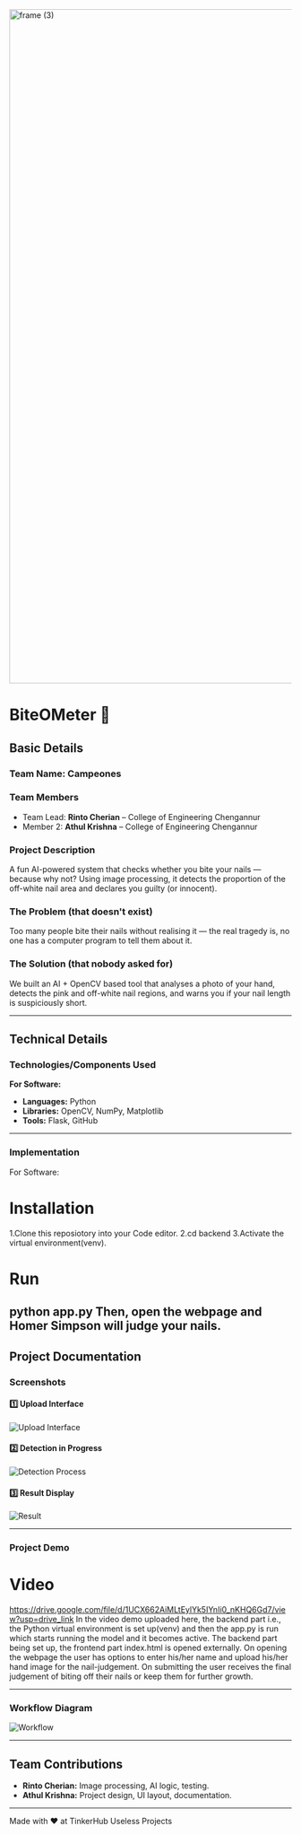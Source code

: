 <img width="3188" height="1202" alt="frame (3)" src="https://github.com/rinto-Cherian24/BiteOMeter/blob/main/Nail-Biter/images/useless123.png" />

# BiteOMeter 🎯

## Basic Details
### Team Name: **Campeones**

### Team Members
- Team Lead: **Rinto Cherian** – College of Engineering Chengannur
- Member 2: **Athul Krishna** – College of Engineering Chengannur

### Project Description
A fun AI-powered system that checks whether you bite your nails — because why not? Using image processing, it detects the proportion of the off-white nail area and declares you guilty (or innocent).

### The Problem (that doesn't exist)
Too many people bite their nails without realising it — the real tragedy is, no one has a computer program to tell them about it.

### The Solution (that nobody asked for)
We built an AI + OpenCV based tool that analyses a photo of your hand, detects the pink and off-white nail regions, and warns you if your nail length is suspiciously short.

---

## Technical Details
### Technologies/Components Used

**For Software:**
- **Languages:** Python  
- **Libraries:** OpenCV, NumPy, Matplotlib  
- **Tools:** Flask, GitHub  

---

### Implementation
For Software:
# Installation
1.Clone this reposiotory into your Code editor.
2.cd backend
3.Activate the virtual environment(venv).

# Run
python app.py
Then, open the webpage and Homer Simpson will judge your nails.
---

## Project Documentation

### Screenshots

#### 1️⃣ Upload Interface
![Upload Interface](https://github.com/rinto-Cherian24/BiteOMeter/blob/main/Nail-Biter/images/Screenshot%202025-08-09%20060615.png)

#### 2️⃣ Detection in Progress
![Detection Process](https://github.com/rinto-Cherian24/BiteOMeter/blob/main/Nail-Biter/images/Screenshot%202025-08-09%20061424.png)

#### 3️⃣ Result Display
![Result](https://github.com/rinto-Cherian24/BiteOMeter/blob/main/Nail-Biter/images/Screenshot%202025-08-09%20061345.png)

---
### Project Demo
# Video
https://drive.google.com/file/d/1UCX662AiMLtEylYk5IYnIi0_nKHQ6Gd7/view?usp=drive_link
In the video demo uploaded here, the backend part i.e., the Python virtual environment is set up(venv) and then the app.py is run which starts running the model and it becomes active. The backend part being set up, the frontend part index.html is opened externally. On opening the webpage the user has options to enter his/her name and upload his/her hand image for the nail-judgement. On submitting the user receives the final judgement of biting off their nails or keep them for further growth.

---

### Workflow Diagram
![Workflow](https://github.com/rinto-Cherian24/BiteOMeter/blob/main/Nail-Biter/images/workflow.png)

---

## Team Contributions
- **Rinto Cherian:** Image processing, AI logic, testing.  
- **Athul Krishna:** Project design, UI layout, documentation.  

---

Made with ❤️ at TinkerHub Useless Projects  
